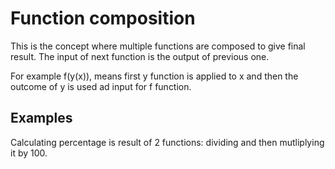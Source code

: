 # Function composition

This is the concept where multiple functions are composed to give final result. The input of next function is the output of previous one.

For example f(y(x)), means first y function is applied to x and then the outcome of y is used ad input for f function.

## Examples

Calculating percentage is result of 2 functions: dividing and then mutliplying it by 100.
